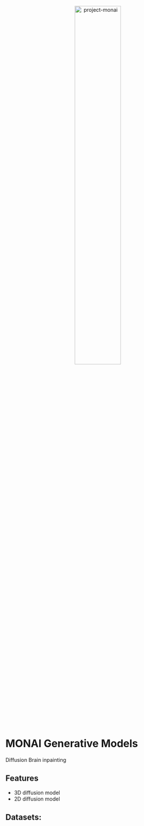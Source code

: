 <p align="center">
  <img src="https://raw.githubusercontent.com/Project-MONAI/MONAI/dev/docs/images/MONAI-logo-color.png" width="50%" alt='project-monai'>
</p>

# MONAI Generative Models
Diffusion Brain inpainting
## Features
* 3D diffusion model
* 2D diffusion model

## Datasets:


